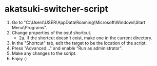 # akatsuki-switcher-script

1. Go to "C:\Users\USER\AppData\Roaming\Microsoft\Windows\Start Menu\Programs".
2. Change properties of the osu! shortcut.
   - 2a. If the shortcut doesn't exist, make one in the current directory.
4. In the "Shortcut" tab, edit the target to be the location of the script.
5. Press "Advanced..." and enable "Run as administrator".
6. Make any changes to the script.
7. Enjoy :)
